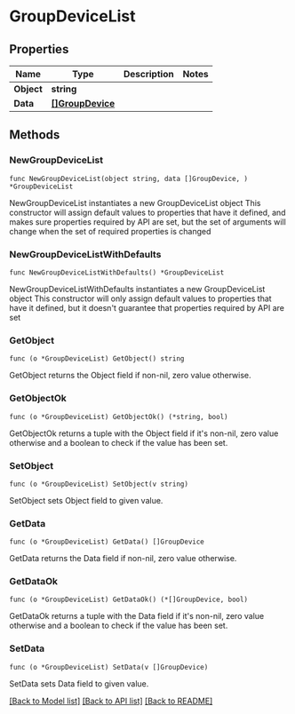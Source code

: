 # GroupDeviceList

## Properties

Name | Type | Description | Notes
------------ | ------------- | ------------- | -------------
**Object** | **string** |  | 
**Data** | [**[]GroupDevice**](GroupDevice.md) |  | 

## Methods

### NewGroupDeviceList

`func NewGroupDeviceList(object string, data []GroupDevice, ) *GroupDeviceList`

NewGroupDeviceList instantiates a new GroupDeviceList object
This constructor will assign default values to properties that have it defined,
and makes sure properties required by API are set, but the set of arguments
will change when the set of required properties is changed

### NewGroupDeviceListWithDefaults

`func NewGroupDeviceListWithDefaults() *GroupDeviceList`

NewGroupDeviceListWithDefaults instantiates a new GroupDeviceList object
This constructor will only assign default values to properties that have it defined,
but it doesn't guarantee that properties required by API are set

### GetObject

`func (o *GroupDeviceList) GetObject() string`

GetObject returns the Object field if non-nil, zero value otherwise.

### GetObjectOk

`func (o *GroupDeviceList) GetObjectOk() (*string, bool)`

GetObjectOk returns a tuple with the Object field if it's non-nil, zero value otherwise
and a boolean to check if the value has been set.

### SetObject

`func (o *GroupDeviceList) SetObject(v string)`

SetObject sets Object field to given value.


### GetData

`func (o *GroupDeviceList) GetData() []GroupDevice`

GetData returns the Data field if non-nil, zero value otherwise.

### GetDataOk

`func (o *GroupDeviceList) GetDataOk() (*[]GroupDevice, bool)`

GetDataOk returns a tuple with the Data field if it's non-nil, zero value otherwise
and a boolean to check if the value has been set.

### SetData

`func (o *GroupDeviceList) SetData(v []GroupDevice)`

SetData sets Data field to given value.



[[Back to Model list]](../README.md#documentation-for-models) [[Back to API list]](../README.md#documentation-for-api-endpoints) [[Back to README]](../README.md)


